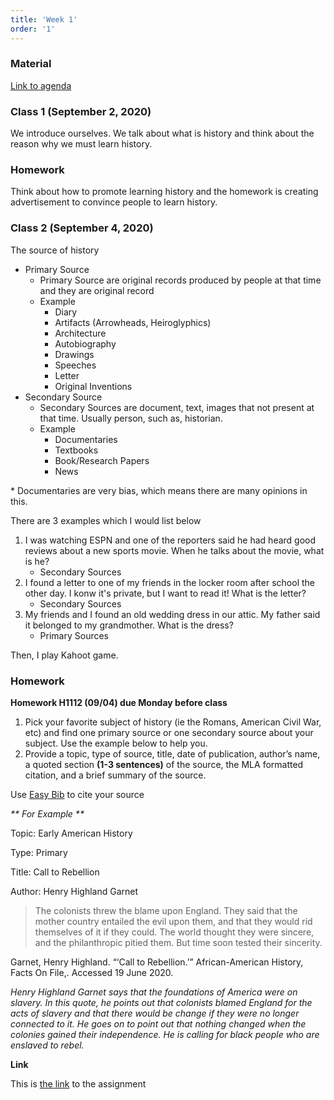 ```yaml
---
title: 'Week 1'
order: '1'
---
```


### Material

[Link to agenda](https://docs.google.com/document/d/1ZwJ1FXGUnZ7Lmq3lydU4_23pR6fKRsCHCkCvgymtTYM/edit?pli=1)

### Class 1 (September 2, 2020)

We introduce ourselves. We talk about what is history and think about the reason why we must learn history.

### Homework

Think about how to promote learning history and the homework is creating advertisement to convince people to learn history.

### Class 2 (September 4, 2020)

The source of history

- Primary Source
  - Primary Source are original records produced by people at that time and they are original record
  - Example
    - Diary
    - Artifacts (Arrowheads, Heiroglyphics)
    - Architecture
    - Autobiography
    - Drawings
    - Speeches
    - Letter
    - Original Inventions
- Secondary Source
  - Secondary Sources are document, text, images that not present at that time. Usually person, such as, historian.
  - Example
    - Documentaries
    - Textbooks
    - Book/Research Papers
    - News

\* Documentaries are very bias, which means there are many opinions in this.

There are 3 examples which I would list below

1. I was watching ESPN and one of the reporters said he had heard good reviews about a new sports movie. When he talks about the movie, what is he?
   - Secondary Sources
2. I found a letter to one of my friends in the locker room after school the other day. I konw it's private, but I want to read it! What is the letter?
   - Secondary Sources
3. My friends and I found an old wedding dress in our attic. My father said it belonged to my grandmother. What is the dress?
   - Primary Sources

Then, I play Kahoot game.

### Homework

**Homework H1112 (09/04) due Monday before class**

1. Pick your favorite subject of history (ie the Romans, American Civil War, etc) and find one primary source or one secondary source about your subject. Use the example below to help you.
2. Provide a topic, type of source, title, date of publication, author’s name, a quoted section **(1-3 sentences)** of the source, the MLA formatted citation, and a brief summary of the source.

Use [Easy Bib](https://www.easybib.com/) to cite your source

_** For Example **_

Topic: Early American History

Type: Primary

Title: Call to Rebellion

Author: Henry Highland Garnet

> The colonists threw the blame upon England. They said that the mother country entailed the evil upon them, and that they would rid themselves of it if they could. The world thought they were sincere, and the philanthropic pitied them. But time soon tested their sincerity.

Garnet, Henry Highland. “‘Call to Rebellion.’” African-American History, Facts On File,. Accessed 19 June 2020.

_Henry Highland Garnet says that the foundations of America were on slavery. In this quote, he points out that colonists blamed England for the acts of slavery and that there would be change if they were no longer connected to it. He goes on to point out that nothing changed when the colonies gained their independence. He is calling for black people who are enslaved to rebel._

**Link**

This is [the link](https://docs.google.com/document/d/1gz51wJZdfMnDeDSj1mYOYZE5u1osexgInWwbOej2fY8/edit) to the assignment

